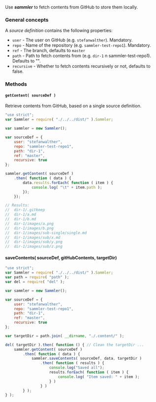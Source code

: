 Use ***sammler*** to fetch contents from GitHub to store them locally.

### General concepts

A *source definition* contains the following properties:

- `user` - The user on GitHub (e.g. `stefanwalther`). Mandatory.
- `repo` - Name of the repository (e.g. `sammler-test-repo1`). Mandatory.
- `ref` - The branch, defaults to `master`
- `path` - Path to fetch contents from (e.g. `dir-1` n sammler-test-repo1). Defaults to "".
- `recursive` - Whether to fetch contents recursively or not, defaults to false.


### Methods

#### `getContent( sourceDef )`

Retrieve contents from GitHub, based on a single source definition.

```js
"use strict";
var Sammler = require( "./../../dist/" ).Sammler;

var sammler = new Sammler();

var sourceDef = {
	user: "stefanwalther",
	repo: "sammler-test-repo1",
	path: "dir-1",
	ref: "master",
	recursive: true
};

sammler.getContent( sourceDef )
	.then( function ( data ) {
		data.results.forEach( function ( item ) {
			console.log( "\t" + item.path );
		});
	});

// Results:
// 	dir-1/.gitkeep
// 	dir-1/a.md
// 	dir-1/b.md
// 	dir-1/images/a.png
// 	dir-1/images/b.png
// 	dir-1/images/sub-single/single.md
// 	dir-1/images/sub/x.md
// 	dir-1/images/sub/y.png
// 	dir-1/images/sub/z.png

```

#### saveContents( sourceDef, gitHubContents, targetDir)

```js
"use strict";
var Sammler = require( "./../../dist/" ).Sammler;
var path = require( "path" );
var del = require( "del" );

var sammler = new Sammler();

var sourceDef = {
	user: "stefanwalther",
	repo: "sammler-test-repo1",
	path: "dir-1",
	ref: "master",
	recursive: true
};

var targetDir = path.join( __dirname, "./.content/" );

del( targetDir ).then( function () { // Clean the targetDir ...
	sammler.getContent( sourceDef )
		.then( function ( data ) {
			sammler.saveContents( sourceDef, data, targetDir )
				.then( function ( results ) {
					console.log("Saved all");
					results.forEach( function ( item ) {
						console.log( "Item saved: " + item );
					} )
				} )
		} );
} );
```
